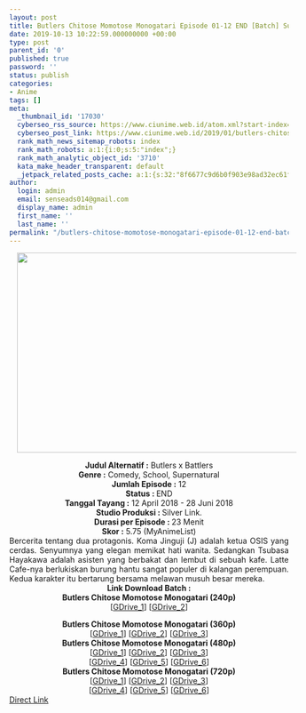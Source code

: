 ```yaml
---
layout: post
title: Butlers Chitose Momotose Monogatari Episode 01-12 END [Batch] Subtitle Indonesia
date: 2019-10-13 10:22:59.000000000 +00:00
type: post
parent_id: '0'
published: true
password: ''
status: publish
categories:
- Anime
tags: []
meta:
  _thumbnail_id: '17030'
  cyberseo_rss_source: https://www.ciunime.web.id/atom.xml?start-index=2551&max-results=150
  cyberseo_post_link: https://www.ciunime.web.id/2019/01/butlers-chitose-momotose-monogatari.html
  rank_math_news_sitemap_robots: index
  rank_math_robots: a:1:{i:0;s:5:"index";}
  rank_math_analytic_object_id: '3710'
  kata_make_header_transparent: default
  _jetpack_related_posts_cache: a:1:{s:32:"8f6677c9d6b0f903e98ad32ec61f8deb";a:2:{s:7:"expires";i:1663215413;s:7:"payload";a:0:{}}}
author:
  login: admin
  email: senseads014@gmail.com
  display_name: admin
  first_name: ''
  last_name: ''
permalink: "/butlers-chitose-momotose-monogatari-episode-01-12-end-batch-subtitle-indonesia/"
---
```

<div class="separator" style="clear: both; text-align: center;"><a href="https://4.bp.blogspot.com/-w4kre7S6l8Y/XC47DMErKII/AAAAAAAAGHY/n08D4Sq7FQQ3n6-zAaApYzhK4oxdcU1QACLcBGAs/s1600/Butlers%2BChitose%2BMomotose%2BMonogatari.jpg" imageanchor="1" style="margin-left: 1em; margin-right: 1em;"><img border="0" data-original-height="720" data-original-width="1280" height="360" src="{{ site.baseurl }}/assets/2019/10/Butlers%2BChitose%2BMomotose%2BMonogatari.jpg" width="640" /></a></div>
<p>
<div style="text-align: center;"><b>Judul Alternatif :</b> Butlers x Battlers</div>
<div style="text-align: center;"><b><b>Genre :</b></b> Comedy, School, Supernatural</div>
<div style="text-align: center;"><b>Jumlah Episode :</b> 12<br /><b>Status :&nbsp;</b>END<br /><b>Tanggal Tayang :</b> 12 April 2018 - 28 Juni 2018<br /><b>Studio Produksi : </b>Silver Link.<br /><b>Durasi per Episode :&nbsp;</b>23 Menit</div>
<div style="text-align: center;"><b>Skor :</b> 5.75 (MyAnimeList)</div>
<div style="text-align: justify;"></div>
<div style="text-align: justify;">Bercerita tentang dua protagonis. Koma Jinguji (J) adalah ketua OSIS yang cerdas. Senyumnya yang elegan memikat hati wanita. Sedangkan Tsubasa Hayakawa adalah asisten yang berbakat dan lembut di sebuah kafe. Latte Cafe-nya berlukiskan burung hantu sangat populer di kalangan perempuan. Kedua karakter itu bertarung bersama melawan musuh besar mereka.</div>
<div style="text-align: justify;"></div>
<div style="text-align: justify;"></div>
<div style="text-align: center;"><b>Link Download Batch :</b></div>
<div style="text-align: center;">
<div style="text-align: center;"><b>Butlers Chitose Momotose Monogatari (240p)</b></div>
<div style="text-align: center;">[<a href="https://drive.google.com/uc?id=17HlrWtaODw9co7OjrkczatlVP_sNvJ-1" target="_blank" rel="noopener">GDrive_1</a>] [<a href="https://drive.google.com/uc?id=1E7g-luflziieFdi1ba_QMPLMEl_yVnl7" target="_blank" rel="noopener">GDrive_2</a>]</div>
<p></div>
<div style="text-align: center;"><b>Butlers Chitose Momotose Monogatari (360p)</b></div>
<div style="text-align: center;">[<a href="https://drive.google.com/uc?id=1grMX2TruLIjh2jRT7Si59ReSe5LjtwEA" target="_blank" rel="noopener">GDrive_1</a>] [<a href="https://drive.google.com/uc?export=download&amp;id=11UBfCRVLd7gcfiCtcaQEd7m7437xUfUl" target="_blank" rel="noopener">GDrive_2</a>] [<a href="https://drive.google.com/uc?id=1fTQNWNYDKcudVKeDgUMBJVV3WvTOqyJ4" target="_blank" rel="noopener">GDrive_3</a>]</div>
<div style="text-align: center;"></div>
<div style="text-align: center;"><b>Butlers Chitose Momotose Monogatari (480p)</b><br />[<a href="https://drive.google.com/uc?id=1YQRf-39L9HBEcVe3LDCGFg7_5i2HutIm" target="_blank" rel="noopener">GDrive_1</a>] [<a href="https://drive.google.com/uc?id=1kbtXKX7xtR5ertYQoV_-SPxTCKPwOUOG" target="_blank" rel="noopener">GDrive_2</a>] [<a href="https://drive.google.com/uc?id=1KTYXEyg4rhCPphYwEfMCwCbKzKV-UHWt" target="_blank" rel="noopener">GDrive_3</a>]<br />[<a href="https://drive.google.com/uc?id=1NkUdkCeKu6q-MNpFoCqTsS3QutZuoT9S" target="_blank" rel="noopener">GDrive_4</a>] [<a href="https://drive.google.com/uc?id=1dJfP8rplMzUTghi9EWh7gBWhjVhQpk2K" target="_blank" rel="noopener">GDrive_5</a>] [<a href="https://drive.google.com/uc?id=1y4ifDt9llcIFVTaoK1ZPuQY_xSzooPQh" target="_blank" rel="noopener">GDrive_6</a>]</div>
<div style="text-align: center;"><b>Butlers Chitose Momotose Monogatari (720p)</b><br />[<a href="http://drive.google.com/uc?id=1e0en09_WSQpsUMYboQYZnQ0jj3oVSiQ2" target="_blank" rel="noopener">GDrive_1</a>] [<a href="https://drive.google.com/uc?id=1IDUN3tX5C5oJt9IolYrnNE3Owe_p0oaF" target="_blank" rel="noopener">GDrive_2</a>] [<a href="https://drive.google.com/uc?id=1enGAy3LrcuTg5ZGcpqwTdLFqal9TkrjE" target="_blank" rel="noopener">GDrive_3</a>]<br />[<a href="https://drive.google.com/uc?id=1asR2cTB1CFSBmChOoTu92xRhOqgGlTnO" target="_blank" rel="noopener">GDrive_4</a>] [<a href="https://drive.google.com/uc?id=1cu1ar3mPjZn7u4FZGvamFeSIVeyldPAa" target="_blank" rel="noopener">GDrive_5</a>] [<a href="https://drive.google.com/uc?export=download&amp;id=1dvfRlANjHa-GUpfVyh2EUaQuRoCiitnW" target="_blank" rel="noopener">GDrive_6</a>]</div>
<link rel="stylesheet" href="https://cdnjs.cloudflare.com/ajax/libs/font-awesome/4.7.0/css/font-awesome.min.css" />
<div class="divbtn"> <a href="https://handymansurrender.com/fihup8buzv?key=94550f7ce39444073321dde3b8782f97" class="btn"><i class="fa fa-download"></i> Direct Link</a> </div>
